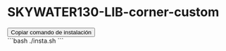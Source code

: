 # SKYWATER130-LIB-corner-custom
<script src="https://cdnjs.cloudflare.com/ajax/libs/clipboard.js/2.0.8/clipboard.min.js"></script>
<script>
  new ClipboardJS('.btn');
</script>

<button class="btn" data-clipboard-target="#insta-command">
  Copiar comando de instalación
</button>
<div id="insta-command">
  ```bash
  ./insta.sh
  ```
</div>
